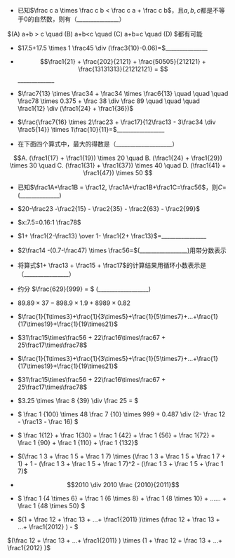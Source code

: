 


  

- 已知$\frac c a \times \frac c b < \frac c a + \frac c b$，且$a, b, c$都是不等于$0$的自然数，则有（_______________）

$(A) a+b > c \quad (B) a+b<c \quad (C) a+b=c \quad (D) $都有可能

  

- $17.5+17.5 \times 1 \frac45 \div (\frac3{10}-0.06)=$_______________

- $$\frac1{21} + \frac{202}{2121} + \frac{50505}{212121} + \frac{13131313}{21212121} = $$_____________

  

  

- $\frac7{13} \times \frac34 + \frac34 \times \frac6{13} \quad \quad \quad \frac78 \times 0.375 + \frac 38 \div \frac 89 \quad \quad \quad \frac1{12} \div (\frac1{24} + \frac1{36})$


  

- $\frac{\frac7{16} \times 2\frac23 + \frac17}{12\frac13 - 3\frac34 \div \frac5{14}} \times 1\frac{10}{11}=$_________________

  

- 在下面四个算式中，最大的得数是（____________________）

$$A. (\frac1{17} + \frac1{19}) \times 20 \quad B. (\frac1{24} + \frac1{29}) \times 30 \quad C. (\frac1{31} + \frac1{37}) \times 40 \quad D. (\frac1{41} + \frac1{47}) \times 50 $$

  

  

- 已知$\frac1A+\frac1B = \frac12, \frac1A+\frac1B+\frac1C=\frac56$，则$C=$(______________)

  

  

- $20-\frac23 -\frac2{15} - \frac2{35} - \frac2{63} - \frac2{99}$

>

>

>

>

>

  

  

- $x:7.5=0.16:1 \frac78$

>

>

>

>

>

- $1+ \frac1{2-\frac13} \over 1- \frac1{2+ \frac13}$=________________

  

- $2\frac14 -(0.7-\frac47) \times \frac56=$(_________________)用带分数表示

  

- 将算式$1+ \frac13 + \frac15 + \frac17$的计算结果用循环小数表示是（________________）

- 约分 $\frac{629}{999} = $ (__________________)

  

- $89.89 \times 37 - 898.9 \times 1.9 + 8989 \times 0.82$

>

>

>

>

>

>

- $\frac{1}{1\times3}+\frac{1}{3\times5}+\frac{1}{5\times7}+...+\frac{1}{17\times19}+\frac{1}{19\times21}$

>

>

>

>

>

>

  

- $31\frac15\times\frac56 + 22\frac16\times\frac67 + 25\frac17\times\frac78$

>

>

>

>

>

>

  

  

- $\frac{1}{1\times3}+\frac{1}{3\times5}+\frac{1}{5\times7}+...+\frac{1}{17\times19}+\frac{1}{19\times21}$

>

>

>

>

>

>

- $31\frac15\times\frac56 + 22\frac16\times\frac67 + 25\frac17\times\frac78$

>

>

>

>

>

>

  

- $3.25 \times \frac 8 {39} \div \frac 25 = $

- $ \frac 1 {100} \times 48 \frac 7 {10} \times 999 + 0.487 \div (2- \frac 12 - \frac13 - \frac 16) $

>

>

>

>

>

>

  

- $ \frac 1{12} + \frac 1{30} + \frac 1 {42} + \frac 1 {56} + \frac 1{72} + \frac 1 {90} + \frac 1 {110} + \frac 1 {132}$

>

>

>

>

>

>

- $(\frac 1 3 + \frac 1 5 + \frac 1 7) \times (\frac 1 3 + \frac 1 5 + \frac 1 7 + 1) + 1 - (\frac 1 3 + \frac 1 5 + \frac 1 7)^2 - (\frac 1 3 + \frac 1 5 + \frac 1 7)$

>

>

>

>

>

>

- $$2010 \div 2010 \frac {2010}{2011}$$

>

>

>

>

>

>

  

- $ \frac 1 {4 \times 6} + \frac 1 {6 \times 8} + \frac 1 {8 \times 10} + ...... + \frac 1 {48 \times 50} $

>

>

>

>

>

>

  

- $(1 + \frac 12 + \frac 13 + ...+ \frac1{2011} )\times (\frac 12 + \frac 13 + ...+ \frac1{2012} ) - $

$(\frac 12 + \frac 13 + ...+ \frac1{2011} ) \times (1 + \frac 12 + \frac 13 + ...+ \frac1{2012} )$

>

>

>

>

>

>
